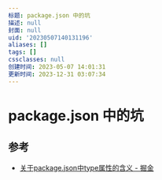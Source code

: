 ```yaml
---
标题: package.json 中的坑
描述: null
封面: null
uid: '20230507140131196'
aliases: []
tags: []
cssclasses: null
创建时间: 2023-05-07 14:01:31
更新时间: 2023-12-31 03:07:34
---
```


# package.json 中的坑

## 参考

- [关于package.json中type属性的含义 - 掘金](https://juejin.cn/post/7032278473389539365)
